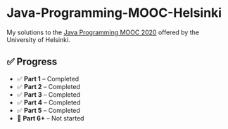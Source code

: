 # Java-Programming-MOOC-Helsinki

My solutions to the [Java Programming MOOC 2020](https://java-programming.mooc.fi/) offered by the University of Helsinki.

## ✅ Progress

- ✅ **Part 1** – Completed  
- ✅ **Part 2** – Completed  
- ✅ **Part 3** – Completed  
- ✅ **Part 4** – Completed  
- ✅ **Part 5** – Completed 
- 🔄 **Part 6+** – Not started
